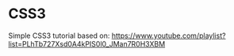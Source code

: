 CSS3
=====

Simple CSS3 tutorial based on: https://www.youtube.com/playlist?list=PLhTb727Xsd0A4kPIS0l0_JMan7R0H3XBM
